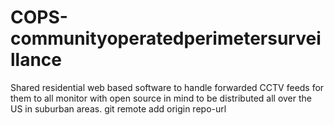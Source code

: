 # COPS-communityoperatedperimetersurveillance
Shared residential web based software to handle forwarded CCTV feeds for them to all monitor with open source in mind to be distributed all over the US in suburban areas.
git remote add origin repo-url
